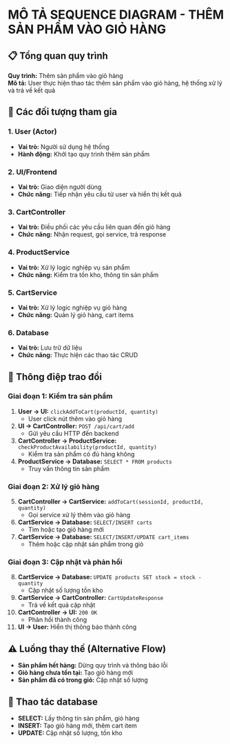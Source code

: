 # MÔ TẢ SEQUENCE DIAGRAM - THÊM SẢN PHẨM VÀO GIỎ HÀNG

## 📋 Tổng quan quy trình
**Quy trình:** Thêm sản phẩm vào giỏ hàng  
**Mô tả:** User thực hiện thao tác thêm sản phẩm vào giỏ hàng, hệ thống xử lý và trả về kết quả

## 👥 Các đối tượng tham gia

### 1. User (Actor)
- **Vai trò:** Người sử dụng hệ thống
- **Hành động:** Khởi tạo quy trình thêm sản phẩm

### 2. UI/Frontend
- **Vai trò:** Giao diện người dùng
- **Chức năng:** Tiếp nhận yêu cầu từ user và hiển thị kết quả

### 3. CartController
- **Vai trò:** Điều phối các yêu cầu liên quan đến giỏ hàng
- **Chức năng:** Nhận request, gọi service, trả response

### 4. ProductService
- **Vai trò:** Xử lý logic nghiệp vụ sản phẩm
- **Chức năng:** Kiểm tra tồn kho, thông tin sản phẩm

### 5. CartService
- **Vai trò:** Xử lý logic nghiệp vụ giỏ hàng
- **Chức năng:** Quản lý giỏ hàng, cart items

### 6. Database
- **Vai trò:** Lưu trữ dữ liệu
- **Chức năng:** Thực hiện các thao tác CRUD

## 📨 Thông điệp trao đổi

### Giai đoạn 1: Kiểm tra sản phẩm
1. **User → UI:** `clickAddToCart(productId, quantity)`
   - User click nút thêm vào giỏ hàng
2. **UI → CartController:** `POST /api/cart/add`
   - Gửi yêu cầu HTTP đến backend
3. **CartController → ProductService:** `checkProductAvailability(productId, quantity)`
   - Kiểm tra sản phẩm có đủ hàng không
4. **ProductService → Database:** `SELECT * FROM products`
   - Truy vấn thông tin sản phẩm

### Giai đoạn 2: Xử lý giỏ hàng
5. **CartController → CartService:** `addToCart(sessionId, productId, quantity)`
   - Gọi service xử lý thêm vào giỏ hàng
6. **CartService → Database:** `SELECT/INSERT carts`
   - Tìm hoặc tạo giỏ hàng mới
7. **CartService → Database:** `SELECT/INSERT/UPDATE cart_items`
   - Thêm hoặc cập nhật sản phẩm trong giỏ

### Giai đoạn 3: Cập nhật và phản hồi
8. **CartService → Database:** `UPDATE products SET stock = stock - quantity`
   - Cập nhật số lượng tồn kho
9. **CartService → CartController:** `CartUpdateResponse`
   - Trả về kết quả cập nhật
10. **CartController → UI:** `200 OK`
    - Phản hồi thành công
11. **UI → User:** Hiển thị thông báo thành công

## ⚠️ Luồng thay thế (Alternative Flow)
- **Sản phẩm hết hàng:** Dừng quy trình và thông báo lỗi
- **Giỏ hàng chưa tồn tại:** Tạo giỏ hàng mới
- **Sản phẩm đã có trong giỏ:** Cập nhật số lượng

## 💾 Thao tác database
- **SELECT:** Lấy thông tin sản phẩm, giỏ hàng
- **INSERT:** Tạo giỏ hàng mới, thêm cart item
- **UPDATE:** Cập nhật số lượng, tồn kho
